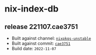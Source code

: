 # nix-index-db
## release 221107.cae3751
- Built against channel: [`nixpkgs-unstable`](https://github.com/nixos/nixpkgs/tree/nixpkgs-unstable)
- Built against commit: [`cae3751`](https://github.com/NixOS/nixpkgs/commit/cae3751e9f74eea29c573d6c2f14523f41c2821a)
- Build date: `2022-11-07`
